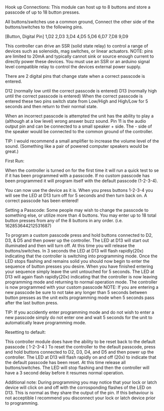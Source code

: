 Hook up Connections:
This module can host up to 8 buttons and store a passcode of up to 18 button presses.

All buttons/switches use a common ground, 
Connect the other side of the buttons/switches to the following pins.

[Button, Digital Pin]
1,D2  	2,D3
3,D4  	4,D5
5,D6  	6,D7
7,D8    9,D9

This controller can drive an SSR (solid state relay) to control a range of devices such as solenoids, mag switches, or linear actuators.
NOTE: pins are limited to 20mA and typically cannot sink or source enough current to directly power these devices.
You must use an SSR or an arduino signal level compatible relay to control the devices external power supply.

There are 2 digital pins that change state when a correct passcode is entered.

D12 (normally low until the correct passcode is entered)
D13 (normally high until the correct passcode is entered)
When the correct passcode is entered these two pins switch state from Low/High and High/Low for 5 seconds and then return to their normal state.

When an incorrect passcode is attempted the unit has the ability to play a (although at a low level) wrong answer buzz sound. 
Pin 11 is the audio output pin and can be connected to a small speaker + side. 
The - side of the speaker would be connected to the common ground of the controller.

TIP: I would recommend a small amplifier to increase the volume level of the sound. 
(Something like a pair of powered computer speakers would be great.)


First Run:

When the controller is turned on for the first time it will run a quick test to se if it has been programmed with a passcode.
If no custom passcode has been programmed it will program itself with the default passcode (1-2-3-4).

You can now use the device as it is. When you press buttons 1-2-3-4 you will see the LED at D13 turn off for 5 seconds and then turn back on.
A correct passcode has been entered!


Setting a Passcode:
Some people may wish to change the passcode to something else, or utilize more than 4 buttons.
You may enter up to 18 total button presses from any of the 8 buttons in any order. (i.e. 162853644212531687)

To program a custom passcode press and hold buttons connected to D2, D3, & D5 and then power up the controller.
The LED at D13 will start out illuminated and then will turn off.
At this time you will release the buttons/switches. 
In 3 seconds the LED at D13 will flash rapidly(20x) indicating that the controller is switching into programming mode.
Once the LED stops flashing and remains solid you should now begin to enter the sequence of button presses you desire.
When you have finished entering your sequence simply leave the unit untouched for 5 seconds. 
The LED at D13 will again flash rapidly(20x) indicating that the controller is now leaving programming mode and returning to normal operation mode.
The controller is now programmed with your custom passcode
NOTE: If you are entering a new passcode be sure to not take any longer than 5 seconds between button presses as the unit exits programming mode when 5 seconds pass after the last button press. 

TIP: If you accidently enter programming mode and do not wish to enter a new passcode simply do not enter one and wait 5 seconds for the unit to automatically leave programming mode. 

Resetting to default:

This controller module does have the ability to be reset back to the default passcode ( 1-2-3-4 )
To reset the controller to the default passcode, press and hold buttons connected to D2, D3, D4, and D5 and then power up the controller.
The LED at D13 will flash rapidly on and off (20x) to indicate that the default passcode has been reset.
At this time release all buttons/switches.
The LED will stop flashing and then the controller will have a 3 second delay before it resumes normal operation.

Additional note: During programming you may notice that your lock or latch device will click on and off with the corrosponding flashes of the LED on D13.
This is normal as they share the output of the pin. 
If this behaviour is not acceptible I recommend you disconnect your lock or latch device prior to programming.
